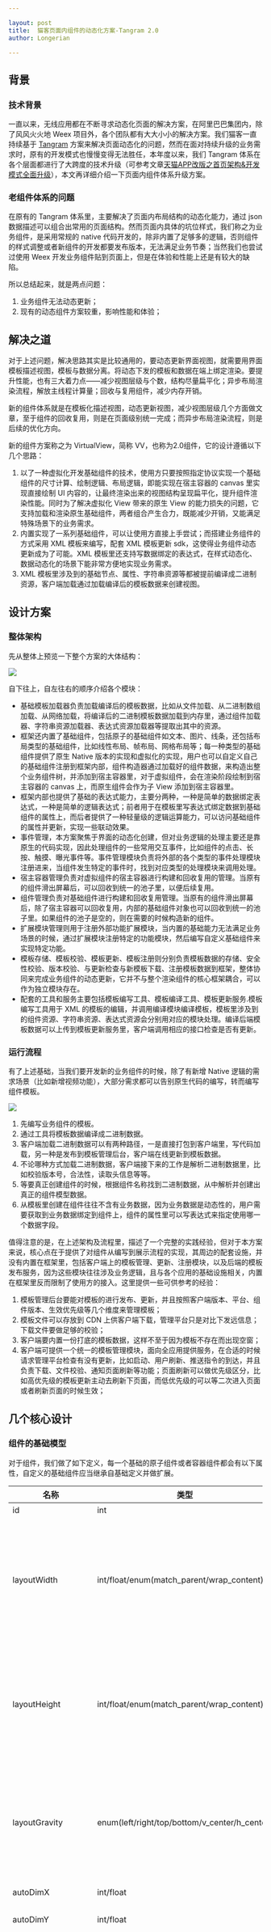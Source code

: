 ```yaml
---

layout: post
title:  猫客页面内组件的动态化方案-Tangram 2.0
author: Longerian

---
```


## 背景

### 技术背景

一直以来，无线应用都在不断寻求动态化页面的解决方案，在阿里巴巴集团内，除了风风火火地 Weex 项目外，各个团队都有大大小小的解决方案。我们猫客一直持续基于 [Tangram](http://tangram.pingguohe.net/) 方案来解决页面动态化的问题，然而在面对持续升级的业务需求时，原有的开发模式也慢慢变得无法胜任，本年度以来，我们 Tangram 体系在各个层面都进行了大跨度的技术升级（可参考文章[天猫APP改版之首页架构&开发模式全面升级](http://pingguohe.net/2017/08/02/tac-1.0.html)），本文再详细介绍一下页面内组件体系升级方案。

### 老组件体系的问题

在原有的 Tangram 体系里，主要解决了页面内布局结构的动态化能力，通过 json 数据描述可以组合出常用的页面结构。然而页面内具体的坑位样式，我们称之为业务组件，是采用常规的 native 代码开发的，除非内置了足够多的逻辑，否则组件的样式调整或者新组件的开发都要发布版本，无法满足业务节奏；当然我们也尝试过使用 Weex 开发业务组件贴到页面上，但是在体验和性能上还是有较大的缺陷。

所以总结起来，就是两点问题：

1. 业务组件无法动态更新；
2. 现有的动态组件方案较重，影响性能和体验；

## 解决之道

对于上述问题，解决思路其实是比较通用的，要动态更新界面视图，就需要用界面模板描述视图，模板与数据分离。将动态下发的模板和数据在端上绑定渲染。要提升性能，也有三大着力点——减少视图层级与个数，结构尽量扁平化；异步布局渲染流程，解放主线程计算量；回收与复用组件，减少内存开销。

新的组件体系就是在模板化描述视图，动态更新视图，减少视图层级几个方面做文章，至于组件的回收复用，则是在页面级别统一完成；而异步布局渲染流程，则是后续的优化方向。

新的组件方案称之为 VirtualView，简称 VV，也称为2.0组件，它的设计遵循以下几个思路：

1. 以了一种虚拟化开发基础组件的技术，使用方只要按照指定协议实现一个基础组件的尺寸计算、绘制逻辑、布局逻辑，即能实现在宿主容器的 canvas 里实现直接绘制 UI 内容的，让最终渲染出来的视图结构呈现扁平化，提升组件渲染性能。同时为了解决虚拟化 View 带来的原生 View 的能力损失的问题，它支持加载和渲染原生基础组件，两者组合产生合力，既能减少开销，又能满足特殊场景下的业务需求。
2. 内置实现了一系列基础组件，可以让使用方直接上手尝试；而搭建业务组件的方式采用 XML 模板来编写，配套 XML 模板更新 sdk，这使得业务组件动态更新成为了可能。XML 模板里还支持写数据绑定的表达式，在样式动态化、数据动态化的场景下能非常方便地实现业务需求。
3. XML 模板里涉及到的基础节点、属性、字符串资源等都被提前编译成二进制资源，客户端加载通过加载编译后的模板数据来创建视图。

## 设计方案

### 整体架构

先从整体上预览一下整个方案的大体结构：

![](https://gw.alicdn.com/tfs/TB1Q_M0g8DH8KJjSspnXXbNAVXa-1510-888.png)

自下往上，自左往右的顺序介绍各个模块：

+ 基础模板加载器负责加载编译后的模板数据，比如从文件加载、从二进制数组加载、从网络加载，将编译后的二进制模板数据加载到内存里，通过组件加载器、字符串资源加载器、表达式资源加载器等提取出其中的资源。
+ 框架还内置了基础组件，包括原子的基础组件如文本、图片、线条，还包括布局类型的基础组件，比如线性布局、帧布局、网格布局等；每一种类型的基础组件提供了原生 Native 版本的实现和虚拟化的实现，用户也可以自定义自己的基础组件注册到框架内部，组件构造器通过加载好的组件数据，来构造出整个业务组件树，并添加到宿主容器里，对于虚拟组件，会在渲染阶段绘制到宿主容器的 canvas 上，而原生组件会作为子 View 添加到宿主容器里。
+ 框架内部也提供了基础的表达式能力，主要分两种，一种是简单的数据绑定表达式，一种是简单的逻辑表达式；前者用于在模板里写表达式绑定数据到基础组件的属性上，而后者提供了一种轻量级的逻辑运算能力，可以访问基础组件的属性并更新，实现一些联动效果。
+ 事件管理，本方案聚焦于界面的动态化创建，但对业务逻辑的处理主要还是靠原生的代码实现，因此处理组件的一些常用交互事件，比如组件的点击、长按、触摸、曝光事件等。事件管理模块负责将外部的各个类型的事件处理模块注册进来，当组件发生特定的事件时，找到对应类型的处理模块来调用处理。
+ 宿主容器管理负责对虚拟组件的宿主容器进行构建和回收复用的管理。当原有的组件滑出屏幕后，可以回收到统一的池子里，以便后续复用。
+ 组件管理负责对基础组件进行构建和回收复用管理。当原有的组件滑出屏幕后，除了宿主容器可以回收复用，内部的基础组件对象也可以回收到统一的池子里。如果组件的池子是空的，则在需要的时候构造新的组件。
+ 扩展模块管理则用于注册外部功能扩展模块，当内置的基础能力无法满足业务场景的时候，通过扩展模块注册特定的功能模块，然后编写自定义基础组件来实现特定功能。
+ 模板存储、模板校验、模板更新、模板注册则分别负责模板数据的存储、安全性校验、版本校验、与更新检查与新模板下载、注册模板数据到框架，整体协同来完成业务组件的动态更新，它并不与整个渲染组件的核心框架耦合，可以作为独立模块存在。
+ 配套的工具和服务主要包括模板编写工具、模板编译工具、模板更新服务.模板编写工具用于 XML 的模板的编辑，并调用编译模块编译模板，模板里涉及到的组件资源、字符串资源、表达式资源会分别用对应的模块处理。编译后端模板数据可以上传到模板更新服务里，客户端调用相应的接口检查是否有更新。

### 运行流程

有了上述基础，当我们要开发新的业务组件的时候，除了有新增 Native 逻辑的需求场景（比如新增视频功能），大部分需求都可以告别原生代码的编写，转而编写组件模板。

![](https://gw.alicdn.com/tfs/TB1MuJfhfDH8KJjy1XcXXcpdXXa-1542-1390.png)

1.	先编写业务组件的模板。
2.	通过工具将模板数据编译成二进制数据。
3.	客户端加载二进制数据可以有两种路径，一是直接打包到客户端里，写代码加载，另一种是发布到模板管理后台，客户端在线更新到模板数据。
4.	不论哪种方式加载二进制数据，客户端接下来的工作是解析二进制数据里，比如校验版本号，合法性，读取头信息等等。
5.	等要真正创建组件的时候，根据组件名称找到二进制数据，从中解析并创建出真正的组件模型数据。
6.	从模板里创建在组件往往不含有业务数据，因为业务数据是动态性的，用户需要获取到业务数据绑定到组件上，组件的属性里可以写表达式来指定使用哪一个数据字段。

值得注意的是，在上述架构及流程里，描述了一个完整的实践经验，但对于本方案来说，核心点在于提供了对组件从编写到展示流程的实现，其周边的配套设施，并没有内置在框架里，包括客户端上的模板管理、更新、注册模块，以及后端的模板发布服务，因为这些模块往往涉及业务逻辑，且与各个应用的基础设施相关，内置在框架里反而限制了使用方的接入。这里提供一些可供参考的经验：

1. 模板管理后台要能对模板的进行发布、更新，并且按照客户端版本、平台、组件版本、生效优先级等几个维度来管理模板；
2. 模板文件可以存放到 CDN 上供客户端下载，管理平台只是对比下发远信息；下载文件要做足够的校验；
3. 客户端要内置一份打底的模板数据，这样不至于因为模板不存在而出现空窗；
4. 客户端可提供一个统一的模板管理模块，面向全应用提供服务，在合适的时候请求管理平台检查有没有更新，比如启动、用户刷新、推送指令的到达，并且负责下载、文件校验、通知页面刷新等功能；页面刷新可以做优先级区分，比如高优先级的模板更新主动去刷新下页面，而低优先级的可以等二次进入页面或者刷新页面的时候生效；

## 几个核心设计

### 组件的基础模型

对于组件，我们做了如下定义，每一个基础的原子组件或者容器组件都会有以下属性，自定义的基础组件应当继承自基础定义并做扩展。

|名称|类型|默认值|描述|
|---|---|---|---|
|id|int|0|组件id|
|layoutWidth|int/float/enum(match_parent/wrap_content)|0|组件的布局宽度，与Android里的概念类似，写绝对值的时候表示绝对宽高，match_parent表示尽可能撑满父容器提供的宽高，wrap_content表示根据自身内容的宽高来布局|
|layoutHeight|int/float/enum(match_parent/wrap_content)|0|组件的布局宽度，与Android里的概念类似，写绝对值的时候表示绝对宽高，match_parent表示尽可能撑满父容器提供的宽高，wrap_content表示根据自身内容的宽高来布局|
|layoutGravity|enum(left/right/top/bottom/v_center/h_center)|left\|top|描述组件在容器中的对齐方式，left：靠左，right：靠右，top：靠上，bottom：靠底，v_center：垂直方向居中，h_center：水平方向居中，可用`或`组合描述|
|autoDimX|int/float|1|组件宽高比计算的横向值|
|autoDimY|int/float|1|组件宽高比计算的竖向值|
|autoDimDirection|enum(X/Y/NONE)|NONE|组件在布局中的基准方向，用于计算组件的宽高比，与autoDimX、autoDimY配合使用，设置了这三个属性时，在计算组件尺寸时具有更高的优先级。当autoDimDirection=X时，组件的宽度由layoutWidth和父容器决策决定，但高度 = width * (autoDimY / autoDimX)，当autoDimDirection=Y时，组件的高度由layoutHeight和父容器决策决定，但宽度 = height * (autoDimX / autoDimY)|
|minWidth|int/float|0|最小宽度|
|minHeight|int/float|0|最小高度|
|paddingLeft|int/float|0|左内边距|
|paddingRight|int/float|0|右内边距|
|paddingTop|int/float|0|上内边距|
|paddingBottom|int/float|0|下内边距|
|layoutMarginLeft|int/float|0|左外边距|
|layoutMarginRight|int/float|0|右外边距|
|layoutMarginTop|int/float|0|上外边距|
|layoutMarginBottom|int/float|0|下外边距|
|background|int|0|背景色|
|backgroundImage|string|null|背景图地址|
|borderWidth|int|0|边框宽度|
|borderColor|int|0|边框颜色|
|visibility|enum(visible/invisible/gone)|visible|可见性，与Android里的概念类似，visible：可见，invisible：不可见，但占位，gone：不可见也不占位|
|gravity|enum(left/right/top/bottom/v_center/h_center)|left\|top|描述内容的对齐，比如文字在文本组件里的位置、原子组件在容器里的位置，left：靠左，right：靠右，top：靠上，bottom：靠底，v_center：垂直方向居中，h_center：水平方向居中，可用`或`组合描述|

方案内内置了一系列基础组件，完整的组件列表如下：

+ 虚拟文本组件
+ 原生文本组件
+ 虚拟图片组件
+ 原生图片组件
+ 虚拟线条组件
+ 原生线条组件
+ 虚拟进度条组件
+ 虚拟图形组件
+ 原生翻页布局容器组件
+ 原生滚动布局容器组件
+ 虚拟帧布局容器组件
+ 虚拟比例布局容器组件
+ 虚拟网格布局容器组件
+ 原生网格布局容器组件
+ 虚拟线性布局容器组件
+ 原生线性布局容器组件

### 虚拟组件

上文提到虚拟化开发的组件的技术，简称虚拟组件。很多做性能优化的方案、建议都会提到采用 Canvas 直接绘制的方式来减少 View 的个数，虚拟将这个开发流程做了抽象与规范，可以让开发人员像定义原生组件一样定义虚拟组件。

具体来讲，基础组件需要遵循一个接口的规范，这个口定义了渲染过程中需要的三个流程：计算尺寸阶段、布局阶段、绘制阶段；定义这个三个阶段是为了更好的与系统平台特别是 Android 平台对接，因为在 Android 原生平台下也会有这个三个阶段，在 iOS 平台下则也需要按照本方案里要求的规范去处理。计算尺寸阶段定义要触发一次尺寸计算，需要对其包含的子组件进行计算调用；布局阶段定义了要触发一次布局，将子元素按照计算好的位置尺寸排布，也要对包含的子组件进行布局调用；绘制阶段定义要进行视图绘制，当然也要对起包含的子组件进行绘制的调用；对于虚拟组件，就在这些接口里实现相关逻辑，而对于原生组件，在这些接口实现里调用原生组件的对应逻辑。

不论是虚拟化组件还是原生组件，都采用上述相同的模型来定义，再加上相同的尺寸计算接口、布局接口、绘制接口，这样对于宿主容器来说，包装在内部的组件就不分虚拟化还是原生，一视同仁，暴露给外面的接口也是一样的，只要将宿主容器像普通的 View 一样添加到的视图界面上，就可以在后续的渲染过程中显示出来。如果虚拟组件使用的越多，View 的个数就越少，对于系统来说层级越扁平。以下图示例的组件来说，最终呈现的 View 只有宿主容器和两个图片组件，如果将图片也用虚拟化的方式实现，最终 View 只有一个宿主容器，而界面仍然保持不变。

![](https://gw.alicdn.com/tfs/TB1jLcDg0zJ8KJjSspkXXbF7VXa-1130-838.png)

### 二进制文件的格式

通过 XML 编写的业务组件，并不直接在客户端里运行使用，而是先进行一次二进制序列化操作，原始的 XML 模板文件保存成文件的时候，就是以纯文本的形式存在，会包含很多冗余信息，比如空格、换行、还有重复出现的字符串等，文件体积比较大，以xml解析器去解析的时候，也会需要大量字符串操作，效率和性能不能达到最优。而将它编译成二进制格式，会避免这些问题，比如文件重复出现的字符串只保留一份，通过字符串索引去引用它，所有的组件类型也都会被转换成一个数字索引，在客户端内通过数字索引反过来找到对应的类实例化。这样文件格式会非常紧凑，体积更小。整个设计也借鉴了 Android 系统编译模板文件的思路。它的具体格式说明如下：

![](https://gw.alicdn.com/tfs/TB1H9.tg8fH8KJjy1XbXXbLdXXa-1270-300.jpg)

按照图中从左往右、从上往下的顺序分别说明每个段的作用：

+ 开始5个字节固定为 ALIVV；相当于我们的文件格式的一个标记。
+ 版本号分三个，分别为主版本号，次版本号和修订版本号，均为 2 个字节；在无重大重构更新时，前两位一般不变，第三位用于组件的业务级别变更升级；
+ 组件区的起始位置和长度，均为 4 个字节；表示这份文件里组件区数据从第几个字节开始，它总共有多少个字节，这样解析这份数据的时候能直接将文件指针定位到特定位置来读取数据。
+ 字符串区的起始位置和长度，均为 4 个字节；表示这份文件里字符串数据从第几个字节开始，它总共有多少个字节。
+ 表达式区的起始位置和长度，均为 4 个字节；表示这份文件里字符串数据从第几个字节开始，它总共有多少个字节。
+ 数据区的起始位置和长度，均为 4 个字节；表示这份文件里附加数据从第几个字节开始，它总共有多少个字节。目前这一区块是作为一种保留区，实际还未使用到。
+ 当前文件所属页编码，2 个字节，唯一标识一个页（保留使用）
+ 当前文件依赖页的个数为 2 个字节，后面为依赖页的 Id，依赖页个数大于 0 表示该页用到了其他页的资源或者代码，在该页加载之前需要确保依赖页必须已经加载；（保留使用）
+ 组件区开始，前 4 个字节表示文件里业务组件个数，目前一个 XML 模板编译成一个二进制文件，故其值固定为 1。每个业务组件前 2 个字节表示业务组件名称字符串的长度，后面为指定长度的字符串字节数据；紧接着是 2 个字节的编译后组件二进制流长度，后面为二进制代码；
+ 字符串区开始，前4个字节表示字符串个数，在我们的框架里，会内置一些系统级别的字符串资源，比如上文5.2开端表格里提到的那些属性名，这些字符串不用序列化到二进制文件里，而模板文件里出现的非系统字符串才会作为资源序列化到二进制文件。每个字符串资源前 4 个字节字符串索引 Id 即它的 hashCode，后面 2 个自己为字符串的长度，再后面为对应的字符串；
+ 逻辑表达式代码表。前 4 个字节表示逻辑表达式资源个数，每个表达式资源前4个自己表示表达式的索引，它是表达式原始字符串的hashCode，后面两个2 个字节表示表达式的长度，后面为对应的表达式内容，它是表达式按照关键字切割后的字符串结构；
+ 扩展数据段是保留为第三方扩展使用；

### 绑定数据的表达式

开发业务组件的时候，基础属性或者样式往往不能在模板里直接写死，而是需要从数据里获取，所以引入了用户数据绑定的表达式，语法和实现上目前比较简单，参考了很多同类的设计，尽可能符合开发人员的直觉。

+ 访问数据属性的表达式

语法上以 ${ 开头，以 } 结束。对于Map，通过 . 操作符进行访问，对于 Array 或者 List 通过 [] 操作符进行访问。

比如：

```
${benefitImgUrl}
${data[0].benefitImgUrl}
```

+ 条件表达式

用来给那些需要根据数据中某个字段来设置值的属性，语法上以 @{ 开头，以 } 结束，中间部分为表达式的具体内容。

```
条件表达式 ? 结果表达式[1] : 结果表达式[2]
```

当条件表达式成立的时候，使用结果表达式[1]，否则使用结果表达式[2]。
其中：
条件表达式支持布尔类型、字符串类型、JSONObject、JSONArray。
以下场景均为 false：
+ 布尔类型值为 false
+ 字符串为 null 或者 "" 或者 "null"
+ 字符串 "false" 或者 "FALSE"
+ JSONObject 为空或 JSONObject.NULL
+ JSONArray 长度为 0
+ 字段不存在

比如：

```
@{${logoUrl} ? visible : invisible }
```

考虑到篇幅限制，不能将上述架构和流程中的每一细节完全展开，详情可以参考苹果核这里的[文档](http://tangram.pingguohe.net/)。

## 效果

### 与 Tangram 及 TAC 结合

VirtualView 方案是 Tangram 的极大补充，可以解决80%场景下的动态化需求，而 Tangram 依赖的数据则通过 TAC 提供解决，三者结合可以形成一个闭环，让一个开发从端到端地解决整块业务的开发。

### 组件动态下发

以双十一期间为例，90%的双十一业务组件都是动态下发的，且随时可根据业务节奏调整。

![](https://img.alicdn.com/tfs/TB1RDctg8fH8KJjy1XbXXbLdXXa-734-726.png)
![](https://gw.alicdn.com/tfs/TB1Onctg8fH8KJjy1XbXXbLdXXa-734-726.png)
![](https://gw.alicdn.com/tfs/TB1ztszg3vD8KJjSsplXXaIEFXa-734-304.png)

## 展望

尽管在功能流程上已经逐步稳定，能承载起日常及大促的需求变更，我们的方案还是有很多不足之处的，比如我们期望更高的运行效率、更加扁平化的UI结构、更加方便的开发体验，对此也做了更进一步的规划建设：

|功能|计划|
|---|---|
|提供更加完善的文档和教程、Demo，内外版本同步，建立以 github 为中心的迭代开发机制|17年12月|
|组件创建、布局计算、数据绑定机制优化，提升性能|18年1月|
|重构模板编译工具，提升编译开发体验|18年1月|
|提供预览服务，提升开发效率|18年3月|
|提供配套的后端数据服务与基础设施，即 TAC 平台开放|18年3月|

## 附录

### Tangram 2.0 主要更新说明

1. 组件模型的概念升级，从原来的『卡片』+『组件』升级成『容器组件』+『原子组件』，即原来的『卡片』认为是一种组件，具备嵌套另一组件的能力；
2. 页面结构优化，页面下可以直接挂载原子组件，不需要嵌套一层容器组件；
3. 组件类型的语义化，从原来的 1、2、3、4...等数字枚举类型定义，升级成字符串类型的定义，兼容解析原有的数字枚举定义；
4. 更好的嵌套布局实现，流式布局在模型描述上支持多层次的嵌套，并优化了 Android 端上的实现方式；
5. margin 去重的实现，同一层级的容器组件或原子组件直接，支持外边距 margin 的去重，使得动态数据下控制间距更方便；
6. 支持 zIndex，无论是容器组件还是原子组件，支持在其样式上配置 zIndex，zIndex 值越大，绘制层次越高；
7. 升级组件开发方式，引入动态化组件开发技术，提升组件动态性，实现组件样式的高效渲染与动态更新；

### 相关的 Tangram 库

#### Android

+ [Tangram-Android](https://github.com/alibaba/Tangram-Android)
+ [vlayout](https://github.com/alibaba/vlayout)
+ [UltraViewPager](https://github.com/alibaba/UltraViewPager)
+ [Virtualview-Android](https://github.com/alibaba/Virtualview-Android)

#### iOS

+ [Tangram-iOS](https://github.com/alibaba/Tangram-iOS)
+ [LazyScrollView](https://github.com/alibaba/lazyscrollview)
+ [Virtualview-iOS](https://github.com/alibaba/VirtualView-iOS)

#### 工具

+ [virtualview_tools](https://github.com/alibaba/virtualview_tools)